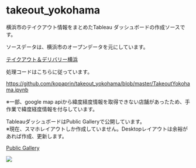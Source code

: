 # takeout_yokohama

横浜市のテイクアウト情報をまとめたTableau ダッシュボードの作成ソースです。

ソースデータは、横浜市のオープンデータを元にしています。

[テイクアウト＆デリバリー横浜](https://www.city.yokohama.lg.jp/business/kigyoshien/syogyo/covid-19/takeout-delivery/takeout.html)

処理コードはこちらに従っています。

https://github.com/kopaprin/takeout_yokohama/blob/master/TakeoutYokohama.ipynb

※一部、google map apiから緯度経度情報を取得できない店舗があったため、手作業で緯度経度情報を付与しています。


TableauダッシュボードはPublic Galleryで公開しています。  
※現在、スマホレイアウトしか作成していません。Desktopレイアウトは余裕があれば作成、更新します。

[Public Gallery](https://public.tableau.com/views/Takeout_Yokohama/title?:display_count=y&:origin=viz_share_link)


<div class='tableauPlaceholder' id='viz1589001837278' style='position: relative'><noscript><a href='#'><img alt=' ' src='https:&#47;&#47;public.tableau.com&#47;static&#47;images&#47;Ta&#47;Takeout_Yokohama&#47;title&#47;1_rss.png' style='border: none' /></a></noscript><object class='tableauViz'  style='display:none;'><param name='host_url' value='https%3A%2F%2Fpublic.tableau.com%2F' /> <param name='embed_code_version' value='3' /> <param name='site_root' value='' /><param name='name' value='Takeout_Yokohama&#47;title' /><param name='tabs' value='no' /><param name='toolbar' value='yes' /><param name='static_image' value='https:&#47;&#47;public.tableau.com&#47;static&#47;images&#47;Ta&#47;Takeout_Yokohama&#47;title&#47;1.png' /> <param name='animate_transition' value='yes' /><param name='display_static_image' value='yes' /><param name='display_spinner' value='yes' /><param name='display_overlay' value='yes' /><param name='display_count' value='yes' /></object></div>                <script type='text/javascript'>                    var divElement = document.getElementById('viz1589001837278');                    var vizElement = divElement.getElementsByTagName('object')[0];                    vizElement.style.width='330px';vizElement.style.height='567px';                    var scriptElement = document.createElement('script');                    scriptElement.src = 'https://public.tableau.com/javascripts/api/viz_v1.js';                    vizElement.parentNode.insertBefore(scriptElement, vizElement);                </script>




